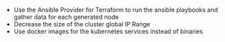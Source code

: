 - Use the Ansible Provider for Terraform to run the ansible playbooks and gather data for each generated node
- Decrease the size of the cluster global IP Range
- Use docker images for the kubernetes services instead of binaries
